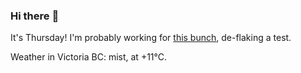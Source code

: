 ### Hi there :wave:

It's Thursday! I'm probably working for [this bunch](https://github.com/kohofinancial), de-flaking a test.

Weather in Victoria BC: mist, at +11°C.
